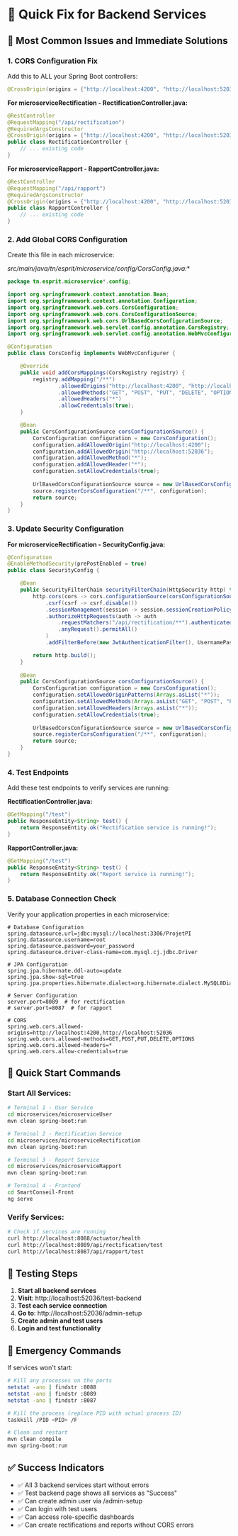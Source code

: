 # 🚀 Quick Fix for Backend Services

## 🎯 Most Common Issues and Immediate Solutions

### 1. CORS Configuration Fix

Add this to ALL your Spring Boot controllers:

```java
@CrossOrigin(origins = {"http://localhost:4200", "http://localhost:52036"})
```

**For microserviceRectification - RectificationController.java:**
```java
@RestController
@RequestMapping("/api/rectification")
@RequiredArgsConstructor
@CrossOrigin(origins = {"http://localhost:4200", "http://localhost:52036"})
public class RectificationController {
    // ... existing code
}
```

**For microserviceRapport - RapportController.java:**
```java
@RestController
@RequestMapping("/api/rapport")
@RequiredArgsConstructor
@CrossOrigin(origins = {"http://localhost:4200", "http://localhost:52036"})
public class RapportController {
    // ... existing code
}
```

### 2. Add Global CORS Configuration

Create this file in each microservice:

**src/main/java/tn/esprit/microservice*/config/CorsConfig.java:**
```java
package tn.esprit.microservice*.config;

import org.springframework.context.annotation.Bean;
import org.springframework.context.annotation.Configuration;
import org.springframework.web.cors.CorsConfiguration;
import org.springframework.web.cors.CorsConfigurationSource;
import org.springframework.web.cors.UrlBasedCorsConfigurationSource;
import org.springframework.web.servlet.config.annotation.CorsRegistry;
import org.springframework.web.servlet.config.annotation.WebMvcConfigurer;

@Configuration
public class CorsConfig implements WebMvcConfigurer {

    @Override
    public void addCorsMappings(CorsRegistry registry) {
        registry.addMapping("/**")
                .allowedOrigins("http://localhost:4200", "http://localhost:52036")
                .allowedMethods("GET", "POST", "PUT", "DELETE", "OPTIONS")
                .allowedHeaders("*")
                .allowCredentials(true);
    }

    @Bean
    public CorsConfigurationSource corsConfigurationSource() {
        CorsConfiguration configuration = new CorsConfiguration();
        configuration.addAllowedOrigin("http://localhost:4200");
        configuration.addAllowedOrigin("http://localhost:52036");
        configuration.addAllowedMethod("*");
        configuration.addAllowedHeader("*");
        configuration.setAllowCredentials(true);
        
        UrlBasedCorsConfigurationSource source = new UrlBasedCorsConfigurationSource();
        source.registerCorsConfiguration("/**", configuration);
        return source;
    }
}
```

### 3. Update Security Configuration

**For microserviceRectification - SecurityConfig.java:**
```java
@Configuration
@EnableMethodSecurity(prePostEnabled = true)
public class SecurityConfig {

    @Bean
    public SecurityFilterChain securityFilterChain(HttpSecurity http) throws Exception {
        http.cors(cors -> cors.configurationSource(corsConfigurationSource()))
            .csrf(csrf -> csrf.disable())
            .sessionManagement(session -> session.sessionCreationPolicy(SessionCreationPolicy.STATELESS))
            .authorizeHttpRequests(auth -> auth
                .requestMatchers("/api/rectification/**").authenticated()
                .anyRequest().permitAll()
            )
            .addFilterBefore(new JwtAuthenticationFilter(), UsernamePasswordAuthenticationFilter.class);

        return http.build();
    }
    
    @Bean
    public CorsConfigurationSource corsConfigurationSource() {
        CorsConfiguration configuration = new CorsConfiguration();
        configuration.setAllowedOriginPatterns(Arrays.asList("*"));
        configuration.setAllowedMethods(Arrays.asList("GET", "POST", "PUT", "DELETE", "OPTIONS"));
        configuration.setAllowedHeaders(Arrays.asList("*"));
        configuration.setAllowCredentials(true);
        
        UrlBasedCorsConfigurationSource source = new UrlBasedCorsConfigurationSource();
        source.registerCorsConfiguration("/**", configuration);
        return source;
    }
}
```

### 4. Test Endpoints

Add these test endpoints to verify services are running:

**RectificationController.java:**
```java
@GetMapping("/test")
public ResponseEntity<String> test() {
    return ResponseEntity.ok("Rectification service is running!");
}
```

**RapportController.java:**
```java
@GetMapping("/test")
public ResponseEntity<String> test() {
    return ResponseEntity.ok("Report service is running!");
}
```

### 5. Database Connection Check

Verify your application.properties in each microservice:

```properties
# Database Configuration
spring.datasource.url=jdbc:mysql://localhost:3306/ProjetPI
spring.datasource.username=root
spring.datasource.password=your_password
spring.datasource.driver-class-name=com.mysql.cj.jdbc.Driver

# JPA Configuration
spring.jpa.hibernate.ddl-auto=update
spring.jpa.show-sql=true
spring.jpa.properties.hibernate.dialect=org.hibernate.dialect.MySQL8Dialect

# Server Configuration
server.port=8089  # for rectification
# server.port=8087  # for rapport

# CORS
spring.web.cors.allowed-origins=http://localhost:4200,http://localhost:52036
spring.web.cors.allowed-methods=GET,POST,PUT,DELETE,OPTIONS
spring.web.cors.allowed-headers=*
spring.web.cors.allow-credentials=true
```

## 🔧 Quick Start Commands

### Start All Services:

```bash
# Terminal 1 - User Service
cd microservices/microserviceUser
mvn clean spring-boot:run

# Terminal 2 - Rectification Service
cd microservices/microserviceRectification  
mvn clean spring-boot:run

# Terminal 3 - Report Service
cd microservices/microserviceRapport
mvn clean spring-boot:run

# Terminal 4 - Frontend
cd SmartConseil-Front
ng serve
```

### Verify Services:

```bash
# Check if services are running
curl http://localhost:8088/actuator/health
curl http://localhost:8089/api/rectification/test
curl http://localhost:8087/api/rapport/test
```

## 🎯 Testing Steps

1. **Start all backend services**
2. **Visit**: http://localhost:52036/test-backend
3. **Test each service connection**
4. **Go to**: http://localhost:52036/admin-setup
5. **Create admin and test users**
6. **Login and test functionality**

## 🚨 Emergency Commands

If services won't start:

```bash
# Kill any processes on the ports
netstat -ano | findstr :8088
netstat -ano | findstr :8089
netstat -ano | findstr :8087

# Kill the process (replace PID with actual process ID)
taskkill /PID <PID> /F

# Clean and restart
mvn clean compile
mvn spring-boot:run
```

## ✅ Success Indicators

- ✅ All 3 backend services start without errors
- ✅ Test backend page shows all services as "Success"
- ✅ Can create admin user via /admin-setup
- ✅ Can login with test users
- ✅ Can access role-specific dashboards
- ✅ Can create rectifications and reports without CORS errors
